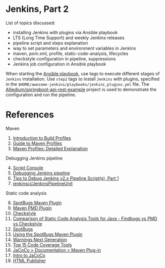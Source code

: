 # Jenkins, Part 2

List of topics discussed:
- installing Jenkins with plugins via Ansible playbook 
- LTS (Long Time Support) and weekly Jenkins releases
- pipeline script and steps explanation
- way to set parameters and environment variables in Jenkins
- maven, pom.xml, profile, static-code-analysis, lifecycles
- checkstyle configuration in pipeline, suppressions
- Jenkins job configuration in Ansible playbook

When starting the [Ansible playbook](https://github.com/Alliedium/awesome-jenkins), use tags to execute different stages of `Jenkins` installation. Use `step2` tags to install `Jenkins` with plugins, specified in the `$HOME/awesome-jenkins/playbooks/jenkins_plugins.yml` file. 
The [Alliedium/springboot-api-rest-example](https://github.com/Alliedium/springboot-api-rest-example) project is used to demonstrate the configuration and run the pipeline.

# References

Maven

1. [Introduction to Build Profiles](https://maven.apache.org/guides/introduction/introduction-to-profiles.html)
2. [Guide to Maven Profiles](https://www.baeldung.com/maven-profiles)
3. [Maven Profiles: Detailed Explanation](https://medium.com/javarevisited/maven-profiles-detailed-explanation-1b4c8204466a)

Debugging Jenkins pipeline

4. [Script Console](https://www.jenkins.io/doc/book/managing/script-console/)
5. [Debugging Jenkins pipeline](https://notes.asaleh.net/posts/debugging-jenkins-pipeline/)
6. [Tips to Debug Jenkins v2.x Pipeline Script(s), Part 1](https://dzone.com/articles/10-tips-to-debug-jenkins-pipelines)
7. [jenkinsci/JenkinsPipelineUnit](https://github.com/jenkinsci/JenkinsPipelineUnit)

Static code analysis

8. [SpotBugs Maven Plugin](https://spotbugs.github.io/spotbugs-maven-plugin/)
9. [Maven PMD Plugin](https://pmd.github.io/latest/pmd_userdocs_tools_maven.html)
10. [Checkstyle](https://checkstyle.org/)
11. [Comparison of Static Code Analysis Tools for Java - Findbugs vs PMD vs Checkstyle](https://www.sw-engineering-candies.com/blog-1/comparison-of-findbugs-pmd-and-checkstyle)
12. [SpotBugs](https://spotbugs.readthedocs.io/en/stable/introduction.html)
13. [Using the SpotBugs Maven Plugin](https://spotbugs.readthedocs.io/en/stable/maven.html)
14. [Warnings Next Generation](https://plugins.jenkins.io/warnings-ng/)
15. [Top 15 Code Coverage Tools](https://www.softwaretestinghelp.com/code-coverage-tools/)
16. [JaCoCo > Documentation > Maven Plug-in](https://www.eclemma.org/jacoco/trunk/doc/maven.html)
17. [Intro to JaCoCo](https://www.baeldung.com/jacoco)
18. [HTML Publisher](https://plugins.jenkins.io/htmlpublisher/) 